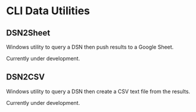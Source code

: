 # CLI Data Utilities

## DSN2Sheet

Windows utility to query a DSN then push results to a Google Sheet.

Currently under development.

## DSN2CSV

Windows utility to query a DSN then create a CSV text file from the results.

Currently under development.
